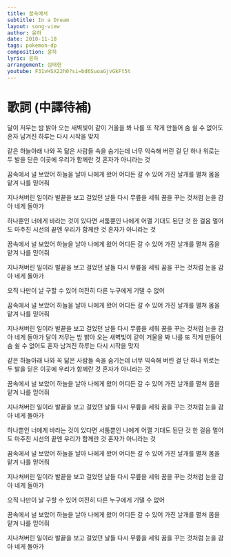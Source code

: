 ```yaml
---
title: 꿈속에서
subtitle: In a Dream
layout: song-view
author: 윤하
date: 2010-11-18
tags: pokemon-dp
composition: 윤하
lyric: 윤하
arrangement: 심태현
youtube: F31vHSX22h0?si=bd6SuoaGjvGkFt5t
---
```


# 歌詞 (中譯待補)

달이 저무는 밤
밝아 오는 새벽빛이
같이 거울을 봐
나를 또 작게 만들어
숨 쉴 수 없어도
혼자 남겨진 하루는
다시 시작을 맞지

같은 하늘아래
나와 꼭 닮은 사람들
속을 숨기는데
너무 익숙해 버린 걸
단 하나 위로는
두 발을 딛은 이곳에
우리가 함께란 것
혼자가 아니라는 것

꿈속에서 널 보았어
하늘을 날아 나에게 왔어
어디든 갈 수 있어
가진 날개를 펼쳐
몸을 맡겨
나를 믿어줘

지나쳐버린 일이라
발끝을 보고 걸었던 날들
다시 무릎을 세워
꿈을 꾸는 것처럼
눈을 감아
네게 돌아가

하나뿐인 너에게
바라는 것이 있다면
서툼뿐인 나에게
어깰 기대도 된단 것
한 걸음 멀어도
마주친 시선의 끝엔
우리가 함께란 것
혼자가 아니라는 것

꿈속에서 널 보았어
하늘을 날아 나에게 왔어
어디든 갈 수 있어
가진 날개를 펼쳐
몸을 맡겨
나를 믿어줘

지나쳐버린 일이라
발끝을 보고 걸었던 날들
다시 무릎을 세워
꿈을 꾸는 것처럼
눈을 감아
네게 돌아가

오직 나만이 날 구할 수 있어
여전히
다른 누구에게 기댈 수 없어

꿈속에서 널 보았어
하늘을 날아 나에게 왔어
어디든 갈 수 있어
가진 날개를 펼쳐
몸을 맡겨
나를 믿어줘

지나쳐버린 일이라
발끝을 보고 걸었던 날들
다시 무릎을 세워
꿈을 꾸는 것처럼
눈을 감아
네게 돌아가
달이 저무는 밤
밝아 오는 새벽빛이
같이 거울을 봐
나를 또 작게 만들어
숨 쉴 수 없어도
혼자 남겨진 하루는
다시 시작을 맞지

같은 하늘아래
나와 꼭 닮은 사람들
속을 숨기는데
너무 익숙해 버린 걸
단 하나 위로는
두 발을 딛은 이곳에
우리가 함께란 것
혼자가 아니라는 것

꿈속에서 널 보았어
하늘을 날아 나에게 왔어
어디든 갈 수 있어
가진 날개를 펼쳐
몸을 맡겨
나를 믿어줘

지나쳐버린 일이라
발끝을 보고 걸었던 날들
다시 무릎을 세워
꿈을 꾸는 것처럼
눈을 감아
네게 돌아가

하나뿐인 너에게
바라는 것이 있다면
서툼뿐인 나에게
어깰 기대도 된단 것
한 걸음 멀어도
마주친 시선의 끝엔
우리가 함께란 것
혼자가 아니라는 것

꿈속에서 널 보았어
하늘을 날아 나에게 왔어
어디든 갈 수 있어
가진 날개를 펼쳐
몸을 맡겨
나를 믿어줘

지나쳐버린 일이라
발끝을 보고 걸었던 날들
다시 무릎을 세워
꿈을 꾸는 것처럼
눈을 감아
네게 돌아가

오직 나만이 날 구할 수 있어
여전히
다른 누구에게 기댈 수 없어

꿈속에서 널 보았어
하늘을 날아 나에게 왔어
어디든 갈 수 있어
가진 날개를 펼쳐
몸을 맡겨
나를 믿어줘

지나쳐버린 일이라
발끝을 보고 걸었던 날들
다시 무릎을 세워
꿈을 꾸는 것처럼
눈을 감아
네게 돌아가
